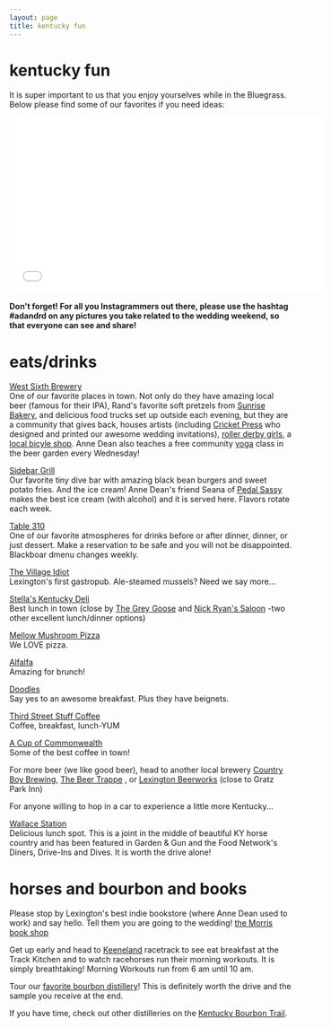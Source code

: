 ```yaml
---
layout: page
title: kentucky fun
---
```


# kentucky fun

It is super important to us that you enjoy yourselves while in the Bluegrass. Below please find some of our favorites if you need ideas:

<iframe width="560" height="315" src="//www.youtube.com/embed/oxkjCDpXdkY" frameborder="0">
</iframe>

**Don't forget! For all you Instagrammers out there, please use the hashtag #adandrd on any pictures you take related to the wedding weekend, so that everyone can see and share!**

# eats/drinks

[West Sixth Brewery](http://www.westsixth.com/)<br>
One of our favorite places in town. Not only do they have amazing local beer (famous for their IPA), Rand's favorite soft pretzels from [Sunrise Bakery](http://valotta.com/), and delicious food trucks set up outside each evening, but they are a community that gives back, houses artists (including [Cricket Press](http://www.cricket-press.com/) who designed and printed our awesome wedding invitations), [roller derby girls](http://rocknrollergirls.com/), a [local bicyle shop](http://thebrokespoke.org/). Anne Dean also teaches a free community [yoga](http://www.facebook.com/WestSixthYoga) class in the beer garden every Wednesday!


[Sidebar Grill](http://www.facebook.com/sidebar.grill)<br>
Our favorite tiny dive bar with amazing black bean burgers and sweet potato fries. And the ice cream! Anne Dean's friend Seana of [Pedal Sassy](http://www.facebook.com/PedalSassy?fref=ts) makes the best ice cream (with alcohol) and it is served here. Flavors rotate each week.


[Table 310](http://www.table-three-ten.com/)<br>
One of our favorite atmospheres for drinks before or after dinner, dinner, or just dessert. Make a reservation to be safe and you will not be disappointed. Blackboar dmenu changes weekly.


[The Village Idiot](http://www.lexingtonvillageidiot.com/)<br>
Lexington's first gastropub. Ale-steamed mussels? Need we say more...


[Stella's Kentucky Deli](http://www.stellaskentuckydeli.com/)<br>
Best lunch in town (close by [The Grey Goose](http://www.facebook.com/GreyGooseLex)  and [Nick Ryan's Saloon](http://nickryans.com/) -two other excellent lunch/dinner options)


[Mellow Mushroom Pizza](http://mellowmushroom.com/store/lexington)<br>
We LOVE pizza.


[Alfalfa](http://www.alfalfarestaurant.com/)<br>
Amazing for brunch!


[Doodles](http://www.doodlesrestaurant.com/)<br>
Say yes to an awesome breakfast. Plus they have beignets.


[Third Street Stuff Coffee](http://www.yelp.com/biz/third-st-stuff-lexington)<br>
Coffee, breakfast, lunch-YUM


[A Cup of Commonwealth](http://acupofcommonwealth.com/)<br>
Some of the best coffee in town! 


For more beer (we like good beer), head to another local brewery [Country Boy Brewing](http://www.facebook.com/CountryBoyBrewing), [The Beer Trappe](http://www.thebeertrappe.com/) , or [Lexington Beerworks](http://lexingtonbeerworks.com/home/) (close to Gratz Park Inn)


For anyone willing to hop in a car to experience a little more Kentucky...


[Wallace Station](http://www.wallacestation.com/Wallace_Station_Deli_and_Bakery/Home.html)<br>
Delicious lunch spot. This is a joint in the middle of beautiful KY horse country and has been featured in Garden & Gun and the Food Network's Diners, Drive-Ins and Dives.
It is worth the drive alone!


# horses and bourbon and books

Please stop by Lexington's best indie bookstore (where Anne Dean used to work) and say hello. Tell them you are going to the wedding! [the Morris book shop](http://www.morrisbookshop.com/)


Get up early and head to [Keeneland](http://www.keeneland.com/discover/morning-workouts) racetrack to see eat breakfast at the Track Kitchen and to watch racehorses run their morning workouts. It is simply breathtaking!
Morning Workouts run from 6 am until 10 am.


Tour our [favorite bourbon distillery](http://www.woodfordreserve.com)! This is definitely worth the drive and the sample you receive at the end.


If you have time, check out other distilleries on the [Kentucky Bourbon Trail](http://kybourbontrail.com/).

